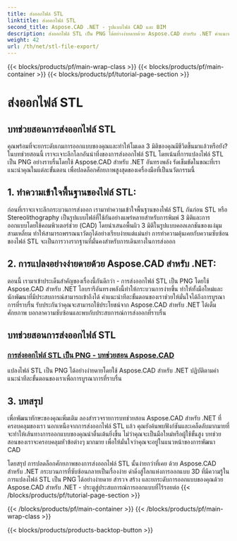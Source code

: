 ```yaml
---
title: ส่งออกไฟล์ STL
linktitle: ส่งออกไฟล์ STL
second_title: Aspose.CAD .NET - รูปแบบไฟล์ CAD และ BIM
description: ส่งออกไฟล์ STL เป็น PNG ได้อย่างง่ายดายด้วย Aspose.CAD สำหรับ .NET คำแนะนำทีละขั้นตอนของเราช่วยให้มั่นใจได้ถึงการบูรณาการที่ราบรื่น เรียนรู้ผ่าน Aspose.CAD สำหรับบทช่วยสอน .NET
weight: 42
url: /th/net/stl-file-export/
---
```


{{< blocks/products/pf/main-wrap-class >}}
{{< blocks/products/pf/main-container >}}
{{< blocks/products/pf/tutorial-page-section >}}

# ส่งออกไฟล์ STL


## บทช่วยสอนการส่งออกไฟล์ STL

คุณพร้อมที่จะยกระดับเกมการออกแบบของคุณและทำให้โมเดล 3 มิติของคุณมีชีวิตขึ้นมาแล้วหรือยัง? ในบทช่วยสอนนี้ เราจะเจาะลึกโลกอันน่าทึ่งของการส่งออกไฟล์ STL โดยเน้นที่การแปลงไฟล์ STL เป็น PNG อย่างราบรื่นโดยใช้ Aspose.CAD สำหรับ .NET อันทรงพลัง รัดเข็มขัดในขณะที่เราแนะนำคุณในแต่ละขั้นตอน เพื่อปลดล็อกศักยภาพสูงสุดของเครื่องมือที่เป็นนวัตกรรมนี้

## 1. ทำความเข้าใจพื้นฐานของไฟล์ STL:

ก่อนที่เราจะเจาะลึกกระบวนการส่งออก เรามาทำความเข้าใจพื้นฐานของไฟล์ STL กันก่อน STL หรือ Stereolithography เป็นรูปแบบไฟล์ที่ใช้กันอย่างแพร่หลายสำหรับการพิมพ์ 3 มิติและการออกแบบโดยใช้คอมพิวเตอร์ช่วย (CAD) โดยนำเสนอพื้นผิว 3 มิติในรูปแบบคอลเลกชันของแง่มุมสามเหลี่ยม ทำให้สามารถพรรณนาวัตถุได้อย่างเรียบง่ายแต่แม่นยำ การทำความคุ้นเคยกับความซับซ้อนของไฟล์ STL จะเป็นการวางรากฐานที่มั่นคงสำหรับการเดินทางในการส่งออก

## 2. การแปลงอย่างง่ายดายด้วย Aspose.CAD สำหรับ .NET:

ตอนนี้ เรามาเข้าประเด็นสำคัญของเรื่องนี้กันดีกว่า - การส่งออกไฟล์ STL เป็น PNG โดยใช้ Aspose.CAD สำหรับ .NET ไลบรารีอันทรงพลังนี้ทำให้กระบวนการง่ายขึ้น ทำให้ทั้งมือใหม่และนักพัฒนาที่มีประสบการณ์สามารถเข้าถึงได้ คำแนะนำทีละขั้นตอนของเราช่วยให้มั่นใจได้ถึงการบูรณาการที่ราบรื่น รับประกันว่าคุณจะสามารถใช้ประโยชน์จาก Aspose.CAD สำหรับ .NET ได้เต็มศักยภาพ บอกลาความซับซ้อนและพบกับประสบการณ์การส่งออกที่ราบรื่น

## บทช่วยสอนการส่งออกไฟล์ STL
### [การส่งออกไฟล์ STL เป็น PNG - บทช่วยสอน Aspose.CAD](./exporting-stl-files-to-png/)
แปลงไฟล์ STL เป็น PNG ได้อย่างง่ายดายโดยใช้ Aspose.CAD สำหรับ .NET ปฏิบัติตามคำแนะนำทีละขั้นตอนของเราเพื่อการบูรณาการที่ราบรื่น

## 3. บทสรุป

เพื่อพัฒนาทักษะของคุณเพิ่มเติม ลองสำรวจรายการบทช่วยสอน Aspose.CAD สำหรับ .NET ที่ครอบคลุมของเรา นอกเหนือจากการส่งออกไฟล์ STL แล้ว คุณยังค้นพบฟังก์ชันและเคล็ดลับมากมายที่จะทำให้เส้นทางการออกแบบของคุณน่าตื่นเต้นยิ่งขึ้น ไม่ว่าคุณจะเป็นมือใหม่หรือผู้ใช้ขั้นสูง บทช่วยสอนของเราจะครอบคลุมหัวข้อต่างๆ มากมาย เพื่อให้มั่นใจว่าคุณจะอยู่ในแนวหน้าของการพัฒนา CAD

โดยสรุป การปลดล็อกศักยภาพของการส่งออกไฟล์ STL นั้นง่ายกว่าที่เคย ด้วย Aspose.CAD สำหรับ .NET กระบวนการที่ซับซ้อนกลายเป็นเรื่องง่าย ดำดิ่งสู่โลกแห่งการออกแบบ 3D ที่มีความรู้ในการแปลงไฟล์ STL เป็น PNG ได้อย่างง่ายดาย สำรวจ สร้าง และยกระดับการออกแบบของคุณด้วย Aspose.CAD สำหรับ .NET - ประตูสู่ประสบการณ์การออกแบบที่ไร้รอยต่อ
{{< /blocks/products/pf/tutorial-page-section >}}

{{< /blocks/products/pf/main-container >}}
{{< /blocks/products/pf/main-wrap-class >}}

{{< blocks/products/products-backtop-button >}}
